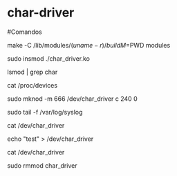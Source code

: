 # char-driver

#Comandos

make -C /lib/modules/$(uname -r)/build M=$PWD modules

sudo insmod ./char_driver.ko

lsmod | grep char

cat /proc/devices

sudo mknod -m 666 /dev/char_driver c 240 0

sudo tail -f /var/log/syslog

cat /dev/char_driver

echo "test" > /dev/char_driver

cat /dev/char_driver

sudo rmmod char_driver
